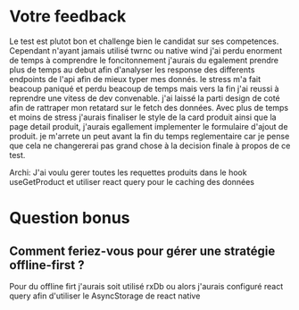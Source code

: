 # Votre feedback
Le test est plutot bon et challenge bien le candidat sur ses competences.
Cependant n'ayant jamais utilisé twrnc ou native wind j'ai perdu enorment de temps à comprendre le foncitonnement
j'aurais du egalement prendre plus de temps au debut afin d'analyser les response des differents endpoints de l'api afin de 
mieux typer mes donnés. le stress m'a fait beacoup paniqué et perdu beacoup de temps mais vers la fin j'ai reussi à reprendre
une vitess de dev convenable. j'ai laissé la parti design de coté afin de rattraper mon retatard sur le fetch des données.
Avec plus de temps et moins de stress j'aurais finaliser le style de la card produit ainsi que la page detail produit, 
j'aurais egallement implementer le formulaire d'ajout de produit. je m'arrete un peut avant la fin du temps reglementaire car
je pense que cela ne changererai pas grand chose à la decision finale à propos de ce test.

Archi:
J'ai voulu gerer toutes les requettes produits dans le hook useGetProduct et utiliser react query pour le caching des données


# Question bonus

## Comment feriez-vous pour gérer une stratégie offline-first ?
Pour du offline firt j'aurais soit utilisé rxDb ou alors j'aurais configuré react query afin d'utiliser le AsyncStorage de react native